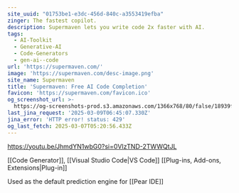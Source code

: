 ```yaml
---
site_uuid: "01753be1-e3dc-456d-840c-a3553419efba"
zinger: The fastest copilot.
description: Supermaven lets you write code 2x faster with AI.
tags:
  - AI-Toolkit
  - Generative-AI
  - Code-Generators
  - gen-ai--code
url: 'https://supermaven.com/'
image: 'https://supermaven.com/desc-image.png'
site_name: Supermaven
title: 'Supermaven: Free AI Code Completion'
favicon: 'https://supermaven.com/favicon.ico'
og_screenshot_url: >-
  https://og-screenshots-prod.s3.amazonaws.com/1366x768/80/false/18939fee98ccece950d17432e23e45a111aac81724518a46d1d6e2b5cb161f08.jpeg
last_jina_request: '2025-03-09T06:45:07.330Z'
jina_error: 'HTTP error! status: 429'
og_last_fetch: 2025-03-07T05:20:56.433Z
---
```

https://youtu.be/JhmdYN1wbG0?si=0VIzTND-2TWWQtJL

[[Code Generator]], [[Visual Studio Code|VS Code]] [[Plug-ins,  Add-ons,  Extensions|Plug-in]]

Used as the default prediction engine for [[Pear IDE]]
